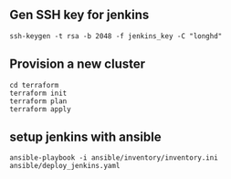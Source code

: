 ## Gen SSH key for jenkins
```shell
ssh-keygen -t rsa -b 2048 -f jenkins_key -C "longhd"  
```
## Provision a new cluster
```shell
cd terraform
terraform init
terraform plan
terraform apply
```
## setup jenkins with ansible
```shell
ansible-playbook -i ansible/inventory/inventory.ini ansible/deploy_jenkins.yaml
```